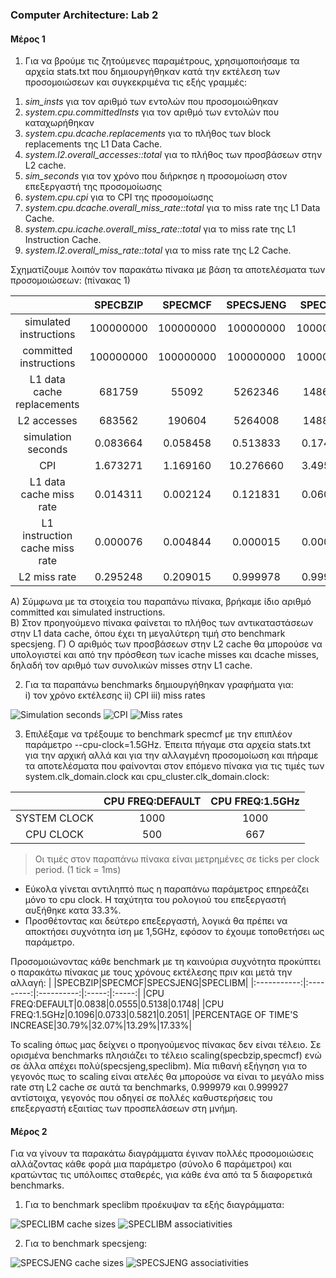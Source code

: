 ### Computer Architecture: Lab 2

#### Μέρος 1
1) Για να βρούμε τις ζητούμενες παραμέτρους, χρησιμοποιήσαμε τα αρχεία stats.txt που δημιουργήθηκαν κατά την εκτέλεση των προσομοιώσεων και συγκεκριμένα τις εξής γραμμές:
1. _sim_insts_ για τον αριθμό των εντολών που προσομοιώθηκαν
2. _system.cpu.committedInsts_ για τον αριθμό των εντολών που καταχωρήθηκαν
3. _system.cpu.dcache.replacements_ για το πλήθος των block replacements της L1 Data Cache.
4. _system.l2.overall_accesses::total_ για το πλήθος των προσβάσεων στην L2 cache.
5. _sim_seconds_ για τον χρόνο που διήρκησε η προσομοίωση στον επεξεργαστή της προσομοίωσης
6. _system.cpu.cpi_ για το CPI της προσομοίωσης
7. _system.cpu.dcache.overall_miss_rate::total_ για το miss rate της L1 Data Cache.
8. _system.cpu.icache.overall_miss_rate::total_ για το miss rate της L1 Instruction Cache.
9. _system.l2.overall_miss_rate::total_ για το miss rate της L2 Cache.

Σχηματίζουμε λοιπόν τον παρακάτω πίνακα με βάση τα αποτελέσματα των προσομοιώσεων: (πίνακας 1)

| |SPECBZIP|SPECMCF|SPECSJENG|SPECLIBM|
|:-----------:|:---------:|:----------:|:-----:|:-----:|
|simulated instructions|100000000|100000000|100000000|100000000|
|committed instructions|100000000|100000000|100000000|100000000|
|L1 data cache replacements|681759|55092|5262346|1486606|
|L2 accesses|683562|190604|5264008|1488197|
|simulation seconds|0.083664|0.058458|0.513833|0.174763|
|CPI|1.673271|1.169160|10.276660|3.495270|
|L1 data cache miss rate|0.014311|0.002124|0.121831|0.060971|
|L1 instruction cache miss rate|0.000076|0.004844|0.000015|0.000094|
|L2 miss rate|0.295248|0.209015|0.999978|0.999943|

Α) Σύμφωνα με τα στοιχεία του παραπάνω πίνακα, βρήκαμε ίδιο αριθμό committed και simulated instructions.  
Β) Στον προηγούμενο πίνακα φαίνεται το πλήθος των αντικαταστάσεων στην L1 data cache, όπου έχει τη μεγαλύτερη τιμή στο benchmark specsjeng.
Γ) Ο αριθμός των προσβάσεων στην L2 cache θα μπορούσε να υπολογιστεί και από την πρόσθεση των icache misses και dcache misses, δηλαδή τον αριθμό των συνολικών misses στην L1 cache.

2) Για τα παραπάνω benchmarks δημιουργήθηκαν γραφήματα για:  
i) τον χρόνο εκτέλεσης
ii) CPI
iii) miss rates

![Simulation seconds](./images/partA/sim_seconds.png)
![CPI](./images/partA/CPI.png)
![Miss rates](./images/partA/miss_rates.png)



3) Επιλέξαμε να τρέξουμε το benchmark specmcf με την επιπλέον παράμετρο --cpu-clock=1.5GHz. Έπειτα πήγαμε στα αρχεία stats.txt για την αρχική αλλά και για την αλλαγμένη προσομοίωση και πήραμε τα αποτελέσματα που φαίνονται στον επόμενο πίνακα για τις τιμές των system.clk_domain.clock και cpu_cluster.clk_domain.clock:

|	|CPU FREQ:DEFAULT|CPU FREQ:1.5GHz|
|:----:|:----:|:-----:|
|SYSTEM CLOCK|1000|1000|
|CPU CLOCK|500|667|

>Οι τιμές στον παραπάνω πίνακα είναι μετρημένες σε ticks per clock period. (1 tick = 1ms)

* Εύκολα γίνεται αντιληπτό πως η παραπάνω παράμετρος επηρεάζει μόνο το cpu clock. Η ταχύτητα του ρολογιού του επεξεργαστή αυξήθηκε κατα 33.3%.
* Προσθέτοντας και δεύτερο επεξεργαστή, λογικά θα πρέπει να αποκτήσει συχνότητα ίση με 1,5GHz, εφόσον το έχουμε τοποθετήσει ως παράμετρο.

Προσομοιώνοντας κάθε benchmark με τη καινούρια συχνότητα προκύπτει ο παρακάτω πίνακας με τους χρόνους εκτέλεσης πριν και μετά την αλλαγή:
| |SPECBZIP|SPECMCF|SPECSJENG|SPECLIBM|
|:-----------:|:---------:|:----------:|:-----:|:-----:|
|CPU FREQ:DEFAULT|0.0838|0.0555|0.5138|0.1748|
|CPU FREQ:1.5GHz|0.1096|0.0733|0.5821|0.2051|
|PERCENTAGE OF TIME'S INCREASE|30.79%|32.07%|13.29%|17.33%|

Το scaling όπως μας δείχνει ο προηγούμενος πίνακας δεν είναι τέλειο. Σε ορισμένα benchmarks πλησιάζει το τέλειο scaling(specbzip,specmcf)
ενώ σε άλλα απέχει πολύ(specsjeng,speclibm). Μία πιθανή εξήγηση για το γεγονός πως το scaling είναι ατελές θα  μπορούσε να είναι το μεγάλο miss rate στη L2 cache σε αυτά τα benchmarks, 0.999979 και 0.999927 αντίστοιχα, γεγονός που οδηγεί σε  πολλές καθυστερήσεις του επεξεργαστή εξαιτίας των προσπελάσεων στη μνήμη.

#### Μέρος 2
Για να γίνουν τα παρακάτω διαγράμματα έγιναν πολλές προσομοιώσεις αλλάζοντας κάθε φορά μια παράμετρο (σύνολο 6 παράμετροι) και κρατώντας τις υπόλοιπες σταθερές, για κάθε ένα από τα 5 διαφορετικά benchmarks. 

1. Για το benchmark speclibm προέκυψαν τα εξής διαγράμματα:

![SPECLIBM cache sizes](./images/partB/speclibm/cache_sizes.png)
![SPECLIBM associativities](./images/partB/speclibm/associativities.png)

2. Για το benchmark specsjeng:

![SPECSJENG cache sizes](./images/partB/specsjeng/cache_sizes.png)
![SPECSJENG associativities](./images/partB/specsjeng/associativities.png)


